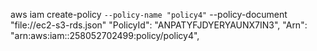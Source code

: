 aws iam create-policy `
    --policy-name "policy4" `
    --policy-document "file://ec2-s3-rds.json"
        "PolicyId": "ANPATYFJDYERYAUNX7IN3",
        "Arn": "arn:aws:iam::258052702499:policy/policy4",

        
     